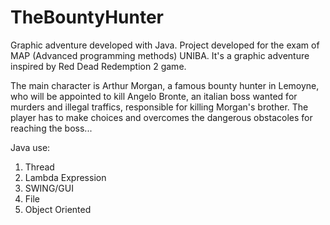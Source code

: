 # TheBountyHunter
Graphic adventure developed with Java.
Project developed for the exam of MAP (Advanced programming methods) UNIBA.
It's a graphic adventure inspired by Red Dead Redemption 2 game.

The main character is Arthur Morgan, a famous bounty hunter in Lemoyne, who will be appointed to kill Angelo Bronte, an italian boss wanted for murders and illegal traffics, responsible for killing Morgan's brother.
The player has to make choices and overcomes the dangerous obstacoles for reaching the boss...

Java use:
  1. Thread
  2. Lambda Expression
  3. SWING/GUI
  4. File
  5. Object Oriented
